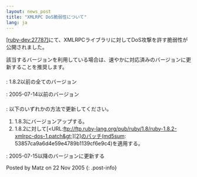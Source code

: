 ```yaml
---
layout: news_post
title: "XMLRPC DoS脆弱性について"
lang: ja
---
```


[\[ruby-dev:27787\]][1]にて、XMLRPCライブラリに対してDoS攻撃を許す脆弱性が公開されました。

該当するバージョンを利用している場合は、速やかに対応済みのバージョンに更新することを推奨します。

#### 


: 1\.8.2以前の全てのバージョン


: 2005-07-14以前のバージョン

#### 


: 以下のいずれかの方法で更新してください。
  1.  1\.8.3にバージョンアップする。
  2.  1\.8.2に対して[&lt;URL:ftp://ftp.ruby-lang.org/pub/ruby/1.8/ruby-1.8.2-xmlrpc-dos-1.patch&gt;][2]のパッチ(md5sum:
      53857ca9a6d4e59e4789b1139cf6e9c4)を適用する。


: 2005-07-15以降のバージョンに更新する

Posted by Matz on 22 Nov 2005
{: .post-info}



[1]: http://blade.nagaokaut.ac.jp/cgi-bin/scat.rb/ruby/ruby-dev/27787 
[2]: ftp://ftp.ruby-lang.org/pub/ruby/1.8/ruby-1.8.2-xmlrpc-dos-1.patch 
